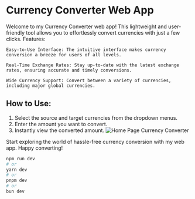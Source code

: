 # Currency Converter Web App

Welcome to my Currency Converter web app! This lightweight and user-friendly tool allows you to effortlessly convert currencies with just a few clicks.
Features:

    Easy-to-Use Interface: The intuitive interface makes currency conversion a breeze for users of all levels.

    Real-Time Exchange Rates: Stay up-to-date with the latest exchange rates, ensuring accurate and timely conversions.

    Wide Currency Support: Convert between a variety of currencies, including major global currencies.

## How to Use:

1. Select the source and target currencies from the dropdown menus.
2. Enter the amount you want to convert.
3. Instantly view the converted amount.
![Home Page Currency Converter](https://github.com/akshithP/CurrencyConverter/assets/72608430/d4fad77e-32c2-4e26-85e4-79cdd4bc962a)

Start exploring the world of hassle-free currency conversion with my web app. Happy converting!



```bash
npm run dev
# or
yarn dev
# or
pnpm dev
# or
bun dev
```
